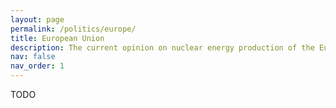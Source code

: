 ```yaml
---
layout: page
permalink: /politics/europe/
title: European Union
description: The current opinion on nuclear energy production of the European Union.
nav: false
nav_order: 1
---
```


TODO

